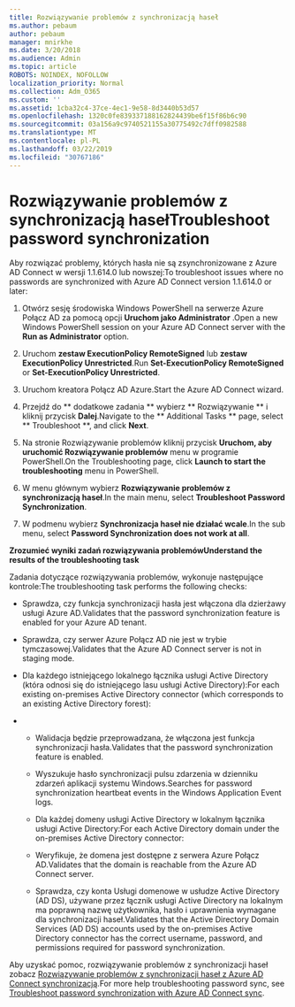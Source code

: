 ```yaml
---
title: Rozwiązywanie problemów z synchronizacją haseł
ms.author: pebaum
author: pebaum
manager: mnirkhe
ms.date: 3/20/2018
ms.audience: Admin
ms.topic: article
ROBOTS: NOINDEX, NOFOLLOW
localization_priority: Normal
ms.collection: Adm_O365
ms.custom: ''
ms.assetid: 1cba32c4-37ce-4ec1-9e58-8d3440b53d57
ms.openlocfilehash: 1320c0fe839337188162824439be6f15f86b6c90
ms.sourcegitcommit: 03a156a9c9740521155a30775492c7dff0982588
ms.translationtype: MT
ms.contentlocale: pl-PL
ms.lasthandoff: 03/22/2019
ms.locfileid: "30767186"
---
```

# <a name="troubleshoot-password-synchronization"></a><span data-ttu-id="465e3-102">Rozwiązywanie problemów z synchronizacją haseł</span><span class="sxs-lookup"><span data-stu-id="465e3-102">Troubleshoot password synchronization</span></span>

<span data-ttu-id="465e3-103">Aby rozwiązać problemy, których hasła nie są zsynchronizowane z Azure AD Connect w wersji 1.1.614.0 lub nowszej:</span><span class="sxs-lookup"><span data-stu-id="465e3-103">To troubleshoot issues where no passwords are synchronized with Azure AD Connect version 1.1.614.0 or later:</span></span>
  
1. <span data-ttu-id="465e3-104">Otwórz sesję środowiska Windows PowerShell na serwerze Azure Połącz AD za pomocą opcji **Uruchom jako Administrator** .</span><span class="sxs-lookup"><span data-stu-id="465e3-104">Open a new Windows PowerShell session on your Azure AD Connect server with the **Run as Administrator** option.</span></span> 
    
2. <span data-ttu-id="465e3-105">Uruchom **zestaw ExecutionPolicy RemoteSigned** lub **zestaw ExecutionPolicy Unrestricted**.</span><span class="sxs-lookup"><span data-stu-id="465e3-105">Run **Set-ExecutionPolicy RemoteSigned** or **Set-ExecutionPolicy Unrestricted**.</span></span> 
    
3. <span data-ttu-id="465e3-106">Uruchom kreatora Połącz AD Azure.</span><span class="sxs-lookup"><span data-stu-id="465e3-106">Start the Azure AD Connect wizard.</span></span>
    
4. <span data-ttu-id="465e3-107">Przejdź do \*\* dodatkowe zadania \*\* wybierz \*\* Rozwiązywanie \*\* i kliknij przycisk **Dalej**.</span><span class="sxs-lookup"><span data-stu-id="465e3-107">Navigate to the \*\* Additional Tasks \*\* page, select \*\* Troubleshoot \*\*, and click **Next**.</span></span> 
    
5. <span data-ttu-id="465e3-108">Na stronie Rozwiązywanie problemów kliknij przycisk **Uruchom, aby uruchomić Rozwiązywanie problemów** menu w programie PowerShell.</span><span class="sxs-lookup"><span data-stu-id="465e3-108">On the Troubleshooting page, click **Launch to start the troubleshooting** menu in PowerShell.</span></span> 
    
6. <span data-ttu-id="465e3-109">W menu głównym wybierz **Rozwiązywanie problemów z synchronizacją haseł**.</span><span class="sxs-lookup"><span data-stu-id="465e3-109">In the main menu, select **Troubleshoot Password Synchronization**.</span></span> 
    
7. <span data-ttu-id="465e3-110">W podmenu wybierz **Synchronizacja haseł nie działać wcale**.</span><span class="sxs-lookup"><span data-stu-id="465e3-110">In the sub menu, select **Password Synchronization does not work at all**.</span></span> 
    
 <span data-ttu-id="465e3-111">**Zrozumieć wyniki zadań rozwiązywania problemów**</span><span class="sxs-lookup"><span data-stu-id="465e3-111">**Understand the results of the troubleshooting task**</span></span>
  
<span data-ttu-id="465e3-112">Zadania dotyczące rozwiązywania problemów, wykonuje następujące kontrole:</span><span class="sxs-lookup"><span data-stu-id="465e3-112">The troubleshooting task performs the following checks:</span></span>
  
- <span data-ttu-id="465e3-113">Sprawdza, czy funkcja synchronizacji hasła jest włączona dla dzierżawy usługi Azure AD.</span><span class="sxs-lookup"><span data-stu-id="465e3-113">Validates that the password synchronization feature is enabled for your Azure AD tenant.</span></span>
    
- <span data-ttu-id="465e3-114">Sprawdza, czy serwer Azure Połącz AD nie jest w trybie tymczasowej.</span><span class="sxs-lookup"><span data-stu-id="465e3-114">Validates that the Azure AD Connect server is not in staging mode.</span></span>
    
- <span data-ttu-id="465e3-115">Dla każdego istniejącego lokalnego łącznika usługi Active Directory (która odnosi się do istniejącego lasu usługi Active Directory):</span><span class="sxs-lookup"><span data-stu-id="465e3-115">For each existing on-premises Active Directory connector (which corresponds to an existing Active Directory forest):</span></span>
    
- 
  - <span data-ttu-id="465e3-116">Walidacja będzie przeprowadzana, że włączona jest funkcja synchronizacji hasła.</span><span class="sxs-lookup"><span data-stu-id="465e3-116">Validates that the password synchronization feature is enabled.</span></span>
    
  - <span data-ttu-id="465e3-117">Wyszukuje hasło synchronizacji pulsu zdarzenia w dzienniku zdarzeń aplikacji systemu Windows.</span><span class="sxs-lookup"><span data-stu-id="465e3-117">Searches for password synchronization heartbeat events in the Windows Application Event logs.</span></span>
    
  - <span data-ttu-id="465e3-118">Dla każdej domeny usługi Active Directory w lokalnym łącznika usługi Active Directory:</span><span class="sxs-lookup"><span data-stu-id="465e3-118">For each Active Directory domain under the on-premises Active Directory connector:</span></span>
    
  - <span data-ttu-id="465e3-119">Weryfikuje, że domena jest dostępne z serwera Azure Połącz AD.</span><span class="sxs-lookup"><span data-stu-id="465e3-119">Validates that the domain is reachable from the Azure AD Connect server.</span></span>
    
  - <span data-ttu-id="465e3-120">Sprawdza, czy konta Usługi domenowe w usłudze Active Directory (AD DS), używane przez łącznik usługi Active Directory na lokalnym ma poprawną nazwę użytkownika, hasło i uprawnienia wymagane dla synchronizacji haseł.</span><span class="sxs-lookup"><span data-stu-id="465e3-120">Validates that the Active Directory Domain Services (AD DS) accounts used by the on-premises Active Directory connector has the correct username, password, and permissions required for password synchronization.</span></span>
    
<span data-ttu-id="465e3-121">Aby uzyskać pomoc, rozwiązywanie problemów z synchronizacji haseł zobacz [Rozwiązywanie problemów z synchronizacji haseł z Azure AD Connect synchronizacją](https://docs.microsoft.com/azure/active-directory/connect/active-directory-aadconnectsync-troubleshoot-password-synchronization).</span><span class="sxs-lookup"><span data-stu-id="465e3-121">For more help troubleshooting password sync, see [Troubleshoot password synchronization with Azure AD Connect sync](https://docs.microsoft.com/azure/active-directory/connect/active-directory-aadconnectsync-troubleshoot-password-synchronization).</span></span>
  


